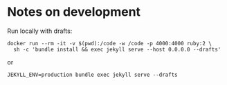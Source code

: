 # Notes on development

Run locally with drafts:

    docker run --rm -it -v $(pwd):/code -w /code -p 4000:4000 ruby:2 \
      sh -c 'bundle install && exec jekyll serve --host 0.0.0.0 --drafts'

or

    JEKYLL_ENV=production bundle exec jekyll serve --drafts